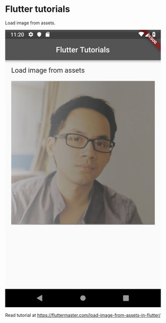 # Flutter tutorials

Load image from assets.

![Demo: Display image from assets in Flutter](demo_app.png)

Read tutorial at https://fluttermaster.com/load-image-from-assets-in-flutter/